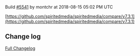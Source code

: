 Build [#5541](https://circleci.com/gh/spiritedmedia/spiritedmedia/5541) by montchr at 2018-08-15 05:02 PM UTC

[https://github.com/spiritedmedia/spiritedmedia/compare/v7.3.1](https://github.com/spiritedmedia/spiritedmedia/compare/v7.3.1)
## Change log
[Full Changelog](git@github.com:spiritedmedia/spiritedmedia.git/compare/v7.3.0...v7.3.1)

